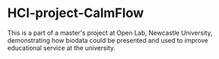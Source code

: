 # HCI-project-CalmFlow
This is a part of a master's project at Open Lab, Newcastle University, demonstrating how biodata could be presented and used to improve educational service at the university.
